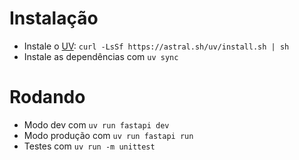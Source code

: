 # Instalação
- Instale o [UV](https://docs.astral.sh/uv/getting-started/installation/): `curl -LsSf https://astral.sh/uv/install.sh | sh`
- Instale as dependências com `uv sync`

# Rodando
- Modo dev com `uv run fastapi dev`
- Modo produção com `uv run fastapi run`
- Testes com `uv run -m unittest`